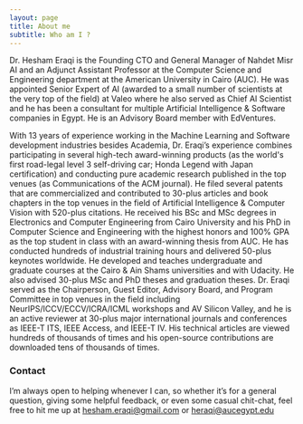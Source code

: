 ```yaml
---
layout: page
title: About me
subtitle: Who am I ?
---
```


Dr. Hesham Eraqi is the Founding CTO and General Manager of Nahdet Misr AI and an Adjunct Assistant Professor at the Computer Science and Engineering department at the American University in Cairo (AUC). He was appointed Senior Expert of AI (awarded to a small number of scientists at the very top of the field) at Valeo where he also served as Chief AI Scientist and he has been a consultant for multiple Artificial Intelligence & Software companies in Egypt. He is an Advisory Board member with EdVentures.

With 13 years of experience working in the Machine Learning and Software development industries besides Academia, Dr. Eraqi’s experience combines participating in several high-tech award-winning products (as the world's first road-legal level 3 self-driving car; Honda Legend with Japan certification) and conducting pure academic research published in the top venues (as Communications of the ACM journal). He filed several patents that are commercialized and contributed to 30-plus articles and book chapters in the top venues in the field of Artificial Intelligence & Computer Vision with 520-plus citations. He received his BSc and MSc degrees in Electronics and Computer Engineering from Cairo University and his PhD in Computer Science and Engineering with the highest honors and 100% GPA as the top student in class with an award-winning thesis from AUC. He has conducted hundreds of industrial training hours and delivered 50-plus keynotes worldwide. He developed and teaches undergraduate and graduate courses at the Cairo & Ain Shams universities and with Udacity. He also advised 30-plus MSc and PhD theses and graduation theses. Dr. Eraqi served as the Chairperson, Guest Editor, Advisory Board, and Program Committee in top venues in the field including NeurIPS/ICCV/ECCV/ICRA/ICML workshops and AV Silicon Valley, and he is an active reviewer at 30-plus major international journals and conferences as IEEE-T ITS, IEEE Access, and IEEE-T IV. His technical articles are viewed hundreds of thousands of times and his open-source contributions are downloaded tens of thousands of times.

### Contact

I’m always open to helping whenever I can, so whether it’s for a general question, giving some helpful feedback, or even some casual chit-chat, feel free to hit me up at hesham.eraqi@gmail.com or heraqi@aucegypt.edu
